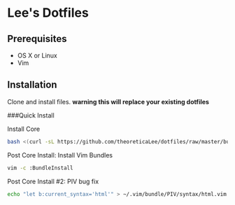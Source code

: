 # Lee's Dotfiles

## Prerequisites
* OS X or Linux
* Vim

## Installation

Clone and install files. **warning this will replace your existing dotfiles**

###Quick Install

Install Core
```bash
bash <(curl -sL https://github.com/theoreticaLee/dotfiles/raw/master/build.sh)
```

Post Core Install: Install Vim Bundles
```bash
vim -c :BundleInstall
```

Post Core Install #2: PIV bug fix
```bash
echo "let b:current_syntax='html'" > ~/.vim/bundle/PIV/syntax/html.vim
```
